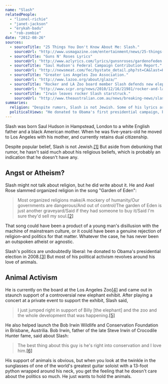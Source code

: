 ```yaml
---
name: "Slash"
relatedPeople:
  - "lionel-richie"
  - "janet-jackson"
  - "erykah-badu"
  - "rob-zombie"
date: "2012-08-26"
sources:
  - sourceTitle: "25 Things You Don't Know About Me: Slash."
    sourceUrl: "http://www.usmagazine.com/entertainment/news/25-things-you-dont-know-about-me-slash-201112"
  - sourceTitle: "Guns N' Roses Lyrics"
    sourceUrl: "http://www.azlyrics.com/lyrics/gunsnroses/gardenofeden.html"
  - sourceTitle: "Saul Hudson's Federal Campaign Contribution Report."
    sourceUrl: "http://newsmeat.com/fec/bystate_detail.php?st=CA&last=Hudson&first=Saul"
  - sourceTitle: "Greater Los Angeles Zoo Association."
    sourceUrl: "http://www.lazoo.org/about/glaza/"
  - sourceTitle: "Rocker and LA Zoo board member Slash defends new elephant habitat."
    sourceUrl: "http://www.scpr.org/news/2010/12/16/21981/rocker-and-la-zoo-board-member-slash-defends-new-e/"
  - sourceTitle: "Irwin leaves rocker Slash starstruck."
    sourceUrl: "http://www.theaustralian.com.au/news/breaking-news/slash-to-launch-bob-irwin-foundation/story-fn3dxiwe-1226455422709"
summaries:
  religion: "Despite rumors, Slash is not Jewish. Some of his lyrics are anti-religious, but he hasn't spoken much about his religious beliefs."
  politicalViews: "He donated to Obama's first presidential campaign, but is mostly involved in animal activism."
---
```


Slash was born Saul Hudson in Hampstead, London to a white English father and a black American mother. When he was five-years-old he moved to Los Angeles with his mother, and currently retains dual citizenship.

Despite popular belief, Slash is not Jewish.<a class="source-citation" href="#http%3A%2F%2Fwww.usmagazine.com%2Fentertainment%2Fnews%2F25-things-you-dont-know-about-me-slash-201112" title="25 Things You Don&apos;t Know About Me: Slash.">[1]</a> But aside from debunking that rumor, he hasn't said much about his religious beliefs, which is probably an indication that he doesn't have any.


## Angst or Atheism?

Slash might not talk about religion, but he did write about it. He and Axel Rose slammed organized religion in the song "Garden of Eden":

>Most organized religions make/A mockery of humanity/Our governments are dangerous/And out of control/The garden of Eden is just another graveyard/Said if they had someone to buy it/Said I'm sure they'd sell my soul.<a class="source-citation" href="#http%3A%2F%2Fwww.azlyrics.com%2Flyrics%2Fgunsnroses%2Fgardenofeden.html" title="Guns N&apos; Roses Lyrics">[2]</a>

That song could have been a product of a young man's disillusion with the machine of mainstream culture, or it could have been a genuine rejection of religion–and politics for that matter. Whatever the case, he has never been an outspoken atheist or agnostic.

Slash's politics are undoubtedly liberal: he donated to Obama's presidential election in 2008.<a class="source-citation" href="#http%3A%2F%2Fnewsmeat.com%2Ffec%2Fbystate_detail.php%3Fst%3DCA%26last%3DHudson%26first%3DSaul" title="Saul Hudson&apos;s Federal Campaign Contribution Report.">[3]</a> But most of his political activism revolves around his love of animals.

## Animal Activism

He is currently on the board at the Los Angeles Zoo<a class="source-citation" href="#http%3A%2F%2Fwww.lazoo.org%2Fabout%2Fglaza%2F" title="Greater Los Angeles Zoo Association.">[4]</a> and came out in staunch support of a controversial new elephant exhibit. After playing a concert at a private event to support the exhibit, Slash said,

>I just jumped right in support of Billy [the elephant] and the zoo and the whole development that was happening.<a class="source-citation" href="#http%3A%2F%2Fwww.scpr.org%2Fnews%2F2010%2F12%2F16%2F21981%2Frocker-and-la-zoo-board-member-slash-defends-new-e%2F" title="Rocker and LA Zoo board member Slash defends new elephant habitat.">[5]</a>

He also helped launch the Bob Irwin Wildlife and Conservation Foundation in Brisbane, Austrilia. Bob Irwin, father of the late Steve Irwin of Crocodile Hunter fame, said about Slash:

>The best thing about this guy is he's right into conservation and I love him.<a class="source-citation" href="#http%3A%2F%2Fwww.theaustralian.com.au%2Fnews%2Fbreaking-news%2Fslash-to-launch-bob-irwin-foundation%2Fstory-fn3dxiwe-1226455422709" title="Irwin leaves rocker Slash starstruck.">[6]</a>

His support of animals is obvious, but when you look at the twinkle in the sunglasses of one of the world's greatest guitar soloist with a 13-foot python wrapped around his neck, you get the feeling that he doesn't care about the politics so much. He just wants to hold the animals.
